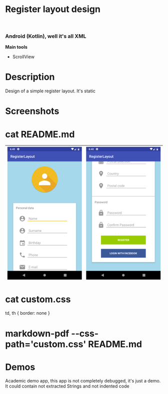 
<h1>Register layout design</h1><br>
<h3>Android (Kotlin), well it's all XML</h3>
<b>Main tools</b>
<ul>
<li>ScrollView</li>
</ul>

<h1>Description</h1>
<p>Design of a simple register layout. It's static</p>

<h1>Screenshots</h1>

# cat README.md
|![](device-2019-02-05-124030.png)|![](device-2019-02-05-124056.png)|
|---|---|
# cat custom.css
td, th {
    border: none
}
# markdown-pdf --css-path='custom.css' README.md


<h1>Demos</h1>
<p>Academic demo app, this app is not completely debugged, it's just a demo. It could contain not extracted Strings and not indented code</p>


